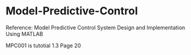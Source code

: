# Model-Predictive-Control
 Reference: Model Predictive Control System Design and Implementation Using MATLAB

 MPC001 is tutotial 1.3 Page 20
